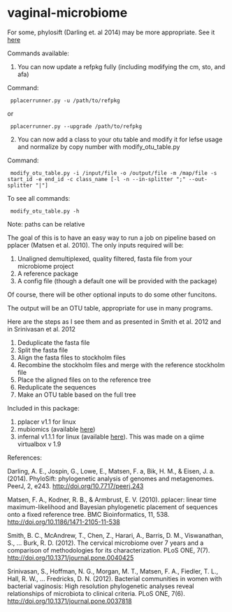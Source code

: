 # vaginal-microbiome

For some, phylosift (Darling et. al 2014) may be more appropriate. See it [here](https://github.com/gjospin/PhyloSift)

Commands available:

  1. You can now update a refpkg fully (including modifying the cm, sto, and afa)

Command:

     pplacerrunner.py -u /path/to/refpkg

or

     pplacerrunner.py --upgrade /path/to/refpkg

  2. You can now add a class to your otu table and modify it for lefse usage and normalize by copy number with modify_otu_table.py

Command:

     modify_otu_table.py -i /input/file -o /output/file -m /map/file -s start_id -e end_id -c class_name [-l -n --in-splitter ";" --out-splitter "|"]

To see all commands:

     modify_otu_table.py -h


Note: paths can be relative

The goal of this is to have an easy way to run a job on pipeline based on pplacer (Matsen et al. 2010).
The only inputs required will be:
  1. Unaligned demultiplexed, quality filtered, fasta file from your microbiome project
  2. A reference package
  3. A config file (though a default one will be provided with the package)

Of course, there will be other optional inputs to do some other funcitons.

The output will be an OTU table, appropriate for use in many programs.

Here are the steps as I see them and as presented in Smith et al. 2012 and in Srinivasan et al. 2012
  1. Deduplicate the fasta file
  2. Split the fasta file
  3. Align the fasta files to stockholm files
  4. Recombine the stockholm files and merge with the reference stockholm file
  5. Place the aligned files on to the reference tree
  6. Reduplicate the sequences
  7. Make an OTU table based on the full tree

Included in this package:
  1. pplacer v1.1 for linux 
  2. mubiomics (available [here](https://github.com/benjsmith/mubiomics))
  3. infernal v1.1.1 for linux (available [here](http://infernal.janelia.org/)). This was made on a qiime virtualbox v 1.9

References:

Darling, A. E., Jospin, G., Lowe, E., Matsen, F. a, Bik, H. M., & Eisen, J. a. (2014). PhyloSift: phylogenetic analysis of genomes and metagenomes. PeerJ, 2, e243. http://doi.org/10.7717/peerj.243

Matsen, F. A., Kodner, R. B., & Armbrust, E. V. (2010). pplacer: linear time maximum-likelihood and Bayesian phylogenetic placement of sequences onto a fixed reference tree. BMC Bioinformatics, 11, 538. http://doi.org/10.1186/1471-2105-11-538

Smith, B. C., McAndrew, T., Chen, Z., Harari, A., Barris, D. M., Viswanathan, S., … Burk, R. D. (2012). The cervical microbiome over 7 years and a comparison of methodologies for its characterization. PLoS ONE, 7(7). http://doi.org/10.1371/journal.pone.0040425

Srinivasan, S., Hoffman, N. G., Morgan, M. T., Matsen, F. A., Fiedler, T. L., Hall, R. W., … Fredricks, D. N. (2012). Bacterial communities in women with bacterial vaginosis: High resolution phylogenetic analyses reveal relationships of microbiota to clinical criteria. PLoS ONE, 7(6). http://doi.org/10.1371/journal.pone.0037818
